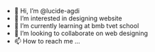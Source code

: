 - 👋 Hi, I’m @lucide-agdi
- 👀 I’m interested in designing website 
- 🌱 I’m currently learning at bmb tvet school 
- 💞️ I’m looking to collaborate on web designing 
- 📫 How to reach me ...

<!---
lucide-agdi/lucide-agdi is a ✨ special ✨ repository because its `README.md` (this file) appears on your GitHub profile.
You can click the Preview link to take a look at your changes.
--->
